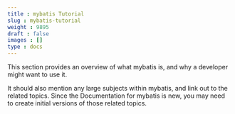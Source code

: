 ```yaml
---
title : mybatis Tutorial
slug : mybatis-tutorial
weight : 9895
draft : false
images : []
type : docs
---
```


This section provides an overview of what mybatis is, and why a developer might want to use it.

It should also mention any large subjects within mybatis, and link out to the related topics.  Since the Documentation for mybatis is new, you may need to create initial versions of those related topics.

